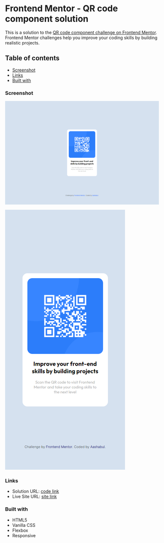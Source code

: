 # Frontend Mentor - QR code component solution

This is a solution to the [QR code component challenge on Frontend Mentor](https://www.frontendmentor.io/challenges/qr-code-component-iux_sIO_H). Frontend Mentor challenges help you improve your coding skills by building realistic projects.

## Table of contents

- [Screenshot](#screenshot)
- [Links](#links)
- [Built with](#built-with)

### Screenshot

![Desktop preview](./design//desktop-preview.png?raw=true "desktop preview")

![Phone preview](./design//phone-preview.png?raw=true "desktop preview")

### Links

- Solution URL: [code link](https://github.com/aashabul/QR-code-component-html-css)
- Live Site URL: [site link](https://jovial-naiad-837ff7.netlify.app/)

### Built with

- HTML5
- Vanilla CSS
- Flexbox
- Responsive
